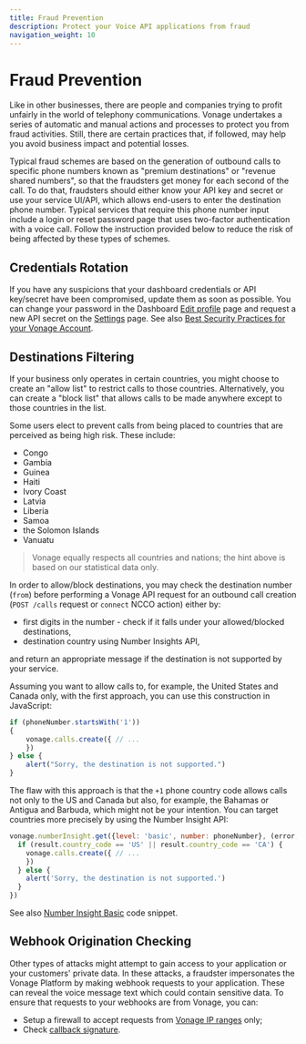 ```yaml
---
title: Fraud Prevention
description: Protect your Voice API applications from fraud
navigation_weight: 10
---
```


# Fraud Prevention

Like in other businesses, there are people and companies trying to profit unfairly in the world of telephony communications. Vonage undertakes a series of automatic and manual actions and processes to protect you from fraud activities. Still, there are certain practices that, if followed, may help you avoid business impact and potential losses.

Typical fraud schemes are based on the generation of outbound calls to specific phone numbers known as "premium destinations" or "revenue shared numbers", so that the fraudsters get money for each second of the call. To do that, fraudsters should either know your API key and secret or use your service UI/API, which allows end-users to enter the destination phone number. Typical services that require this phone number input include a login or reset password page that uses two-factor authentication with a voice call. Follow the instruction provided below to reduce the risk of being affected by these types of schemes.

## Credentials Rotation

If you have any suspicions that your dashboard credentials or API key/secret have been compromised, update them as soon as possible. You can change your password in the Dashboard [Edit profile](https://dashboard.nexmo.com/edit-profile) page and request a new API secret on the [Settings](https://dashboard.nexmo.com/settings) page. See also [Best Security Practices for your Vonage Account](https://help.nexmo.com/hc/en-us/articles/115014939548).

## Destinations Filtering

If your business only operates in certain countries, you might choose to create an "allow list" to restrict calls to those countries. Alternatively, you can create a "block list" that allows calls to be made anywhere except to those countries in the list.

Some users elect to prevent calls from being placed to countries that are perceived as being high risk. These include:

* Congo
* Gambia
* Guinea
* Haiti
* Ivory Coast
* Latvia
* Liberia
* Samoa
* the Solomon Islands
* Vanuatu

> Vonage equally respects all countries and nations; the hint above is based on our statistical data only.

In order to allow/block destinations, you may check the destination number (`from`) before performing a Vonage API request for an outbound call creation (`POST /calls` request or `connect` NCCO action) either by:

* first digits in the number - check if it falls under your allowed/blocked destinations,
* destination country using Number Insights API,

and return an appropriate message if the destination is not supported by your service.

Assuming you want to allow calls to, for example, the United States and Canada only, with the first approach, you can use this construction in JavaScript:

```js
if (phoneNumber.startsWith('1'))
{
    vonage.calls.create({ // ...
    })
} else {
    alert("Sorry, the destination is not supported.")
}
```

The flaw with this approach is that the `+1` phone country code allows calls not only to the US and Canada but also, for example, the Bahamas or Antigua and Barbuda, which might not be your intention. You can target countries more precisely by using the Number Insight API:

```js
vonage.numberInsight.get({level: 'basic', number: phoneNumber}, (error, result) => {
  if (result.country_code == 'US' || result.country_code == 'CA') {
    vonage.calls.create({ // ...
    })
  } else {
    alert('Sorry, the destination is not supported.')
  }
})

```

See also [Number Insight Basic](/number-insight/code-snippets/number-insight-basic) code snippet.

## Webhook Origination Checking

Other types of attacks might attempt to gain access to your application or your customers' private data. In these attacks, a fraudster impersonates the Vonage Platform by making webhook requests to your application. These can reveal the voice message text which could contain sensitive data. To ensure that requests to your webhooks are from Vonage, you can:

* Setup a firewall to accept requests from [Vonage IP ranges](https://help.nexmo.com/hc/en-us/articles/115004859247-Which-IP-addresses-should-I-whitelist-in-order-to-receive-voice-traffic-from-Nexmo-) only;
* Check [callback signature](/voice/voice-api/guides/signed-webhooks).
